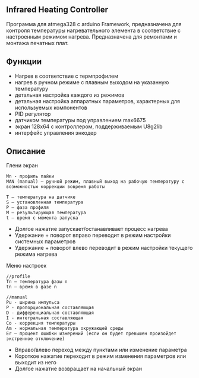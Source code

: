 Infrared Heating Controller
--------

Программа для atmega328 с arduino Framework, предназначена для контроля температуры нагревательного элемента в соответствие с настроенным режимом нагрева. Предназначена для ремонтами и монтажа печатных плат.

Функции
-------- 
- Нагрев в соответствие с термпрофилем
- нагрев в ручном режиме с плавным выходом на указанную температуру
- детальная настройка каждого из режимов
- детальная настройка аппаратных параметров, характерных для используемых компонентов
- PID регулятор
- датчиком температуры под управлением max6675
- экран 128х64 с контроллером, поддерживаемым U8g2lib
- интерфейс управления энкодер

Описание 
--------
Глени экран
    
    Mn - профиль пайки 
    MAN (manual) – ручной режим, плавный выход на рабочую температуру с возможностью коррекции вовремя работы
  
    T – температура на датчике
    S – установленная температура
    P – фаза профиля
    M – результирующая температура
    t – время с момента запуска 

  - Долгое нажатие запускает/останавливает процесс нагрева
  - Удержание + поворот вправо переводит в режим настройки системных параметров
  - Удержание + поворот влево переводит в режим настройки текущего режима нагрева

Меню настроек
    
    //profile
    Tn – температура фазы n
    tn – время в фазе n
  
    //manual 
    Pu - ширина импульса
    P - пропорциональная составляющая 
    D - дифференциальная составляющая 
    I - интегральная составляющая
    Co - коррекция температуры 
    Am - нормальная температура окружающей среды 
    Er – процент ошибки измерений (если он будет превышен произойдет экстренное отключение) 

  - Вправо/влево переход между пунктами или изменение параметра
  - Короткое нажатие переходит в режим изменения параметров или выходит из него
  - Долгое нажатие возвращает на начальный экран
